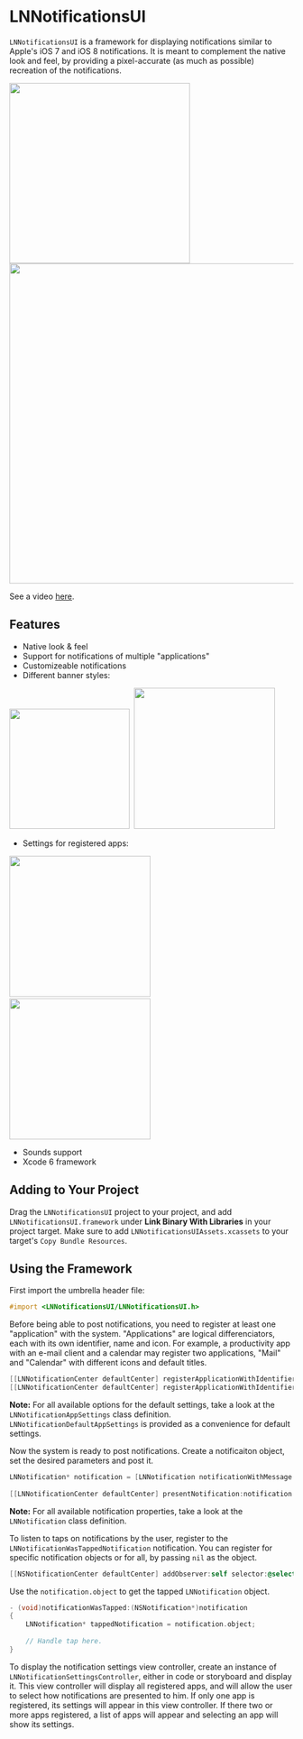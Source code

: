 # LNNotificationsUI

`LNNotificationsUI` is a framework for displaying notifications similar to Apple's iOS 7 and iOS 8 notifications. It is meant to complement the native look and feel, by providing a pixel-accurate (as much as possible) recreation of the notifications.

<img src="./Screenshots/Presentation.png" width="320px"/> 
<img src="./Screenshots/LNNotificationsUI.gif" height="568px"/>

See a video [here](https://vimeo.com/105395794).

## Features

* Native look & feel
* Support for notifications of multiple "applications"
* Customizeable notifications
* Different banner styles:

<img src="./Screenshots/3.png" width="213px"/>&nbsp;
<img src="./Screenshots/style.png" width="250px"/>

* Settings for registered apps:

<img src="./Screenshots/settings1.png" width="250px"/>&nbsp;
<img src="./Screenshots/settings2.png" width="250px"/>

* Sounds support
* Xcode 6 framework

## Adding to Your Project

Drag the `LNNotificationsUI` project to your project, and add `LNNotificationsUI.framework` under **Link Binary With Libraries** in your project target. Make sure to add `LNNotificationsUIAssets.xcassets` to your target's `Copy Bundle Resources`.

## Using the Framework

First import the umbrella header file:

```objective-c
#import <LNNotificationsUI/LNNotificationsUI.h>
```

Before being able to post notifications, you need to register at least one "application" with the system. "Applications" are logical differenciators, each with its own identifier, name and icon. For example, a productivity app with an e-mail client and a calendar may register two applications, "Mail" and "Calendar" with different icons and default titles.

```objective-c
[[LNNotificationCenter defaultCenter] registerApplicationWithIdentifier:@"mail_app_identifier" name:@"Mail" icon:[UIImage imageNamed:@"MailApp"] defaultSettings:LNNotificationDefaultAppSettings];
[[LNNotificationCenter defaultCenter] registerApplicationWithIdentifier:@"cal_app_identifier" name:@"Calendar" icon:[UIImage imageNamed:@"CalApp"]  defaultSettings:LNNotificationDefaultAppSettings];
```

**Note:** For all available options for the default settings, take a look at the `LNNotificationAppSettings` class definition. `LNNotificationDefaultAppSettings` is provided as a convenience for default settings.

Now the system is ready to post notifications. Create a notificaiton object, set the desired parameters and post it.

```objective-c
LNNotification* notification = [LNNotification notificationWithMessage:@"You've Got Mail!"];
	
[[LNNotificationCenter defaultCenter] presentNotification:notification forApplicationIdentifier:@"mail_app_identifier"];
```

**Note:** For all available notification properties, take a look at the `LNNotification` class definition.

To listen to taps on notifications by the user, register to the ``LNNotificationWasTappedNotification`` notification. You can register for specific notification objects or for all, by passing `nil` as the object.

```objective-c
[[NSNotificationCenter defaultCenter] addObserver:self selector:@selector(notificationWasTapped:) name:LNNotificationWasTappedNotification object:nil];
```
Use the `notification.object` to get the tapped `LNNotification` object.

```objective-c
- (void)notificationWasTapped:(NSNotification*)notification
{
	LNNotification* tappedNotification = notification.object;
	
	// Handle tap here.
}
```

To display the notification settings view controller, create an instance of `LNNotificationSettingsController`, either in code or storyboard and display it. This view controller will display all registered apps, and will allow the user to select how notifications are presented to him. If only one app is registered, its settings will appear in this view controller. If there two or more apps registered, a list of apps will appear and selecting an app will show its settings.